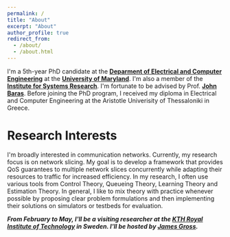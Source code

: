 ```yaml
---
permalink: /
title: "About"
excerpt: "About"
author_profile: true
redirect_from: 
  - /about/
  - /about.html
---
```


I'm a 5th-year PhD candidate at the **[Deparment of Electrical and Computer Engineering](https://ece.umd.edu/)** at the **[University of Maryland](https://umd.edu/)**. I'm also a member of the **[Institute for Systems Research](https://isr.umd.edu/)**. I'm fortunate to be advised by Prof. **[John Baras](https://ece.umd.edu/clark/faculty/357/John-S-Baras)**. Before joining the PhD program, I received my diploma in Electrical and Computer Engineering  at the Aristotle Univerisity of Thessaloniki in Greece.

# Research Interests

I'm broadly interested in communication networks. Currently, my research focus is on network slicing. My goal is to develop a framework that provides QoS guarantees to multiple network slices concurrently while adapting their resources to traffic for increased efficiency. In my research, I often use various tools from Control Theory, Queueing Theory, Learning Theory and Estimation Theory. In general, I like to mix theory with practice whenever possible by proposing clear problem formulations and then implementing their solutions on simulators or testbeds for evaluation. 

***From February to May, I'll be a visiting researcher at the [KTH Royal Institute of Technology](https://www.kth.se/en) in Sweden. I'll be hosted by [James Gross](https://www.jamesgross.org/).***

